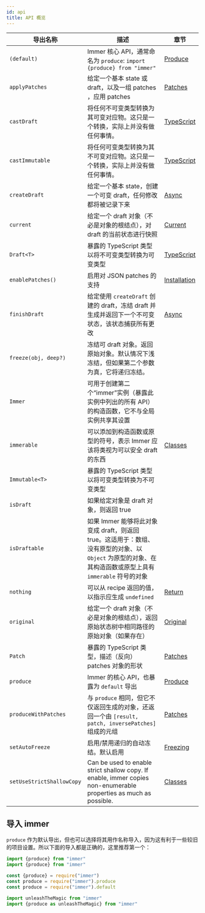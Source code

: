 ```yaml
---
id: api
title: API 概览
---
```


<center>
<div data-ea-publisher="immerjs" data-ea-type="image" class="horizontal bordered"></div>
</center>

| 导出名称 | 描述 | 章节 |
| --- | --- | --- |
| `(default)` | Immer 核心 API，通常命名为 `produce`: `import {produce} from "immer"` | [Produce](./produce.mdx) |
| `applyPatches` | 给定一个基本 state 或 draft，以及一组 patches ，应用 patches | [Patches](./patches.mdx) |
| `castDraft` | 将任何不可变类型转换为其可变对应物。这只是一个转换，实际上并没有做任何事情。 | [TypeScript](./typescript.mdx) |
| `castImmutable` | 将任何可变类型转换为其不可变对应物。这只是一个转换，实际上并没有做任何事情。 | [TypeScript](./typescript.mdx) |
| `createDraft` | 给定一个基本 state，创建一个可变 draft，任何修改都将被记录下来 | [Async](./async.mdx) |
| `current` | 给定一个 draft 对象（不必是对象的根结点），对 draft 的当前状态进行快照 | [Current](./current.md) |
| `Draft<T>` | 暴露的 TypeScript 类型以将不可变类型转换为可变类型 | [TypeScript](./typescript.mdx) |
| `enablePatches()` | 启用对 JSON patches 的支持 | [Installation](./installation#pick-your-immer-version) |
| `finishDraft` | 给定使用 `createDraft` 创建的 draft，冻结 draft 并生成并返回下一个不可变状态，该状态捕获所有更改 | [Async](./async.mdx) |
| `freeze(obj, deep?)` | 冻结可 draft 对象。返回原始对象。默认情况下浅冻结，但如果第二个参数为真，它将递归冻结。 |
| `Immer` | 可用于创建第二个“immer”实例（暴露此实例中列出的所有 API）的构造函数，它不与全局实例共享其设置 |
| `immerable` | 可以添加到构造函数或原型的符号，表示 Immer 应该将类视为可以安全 draft 的东西 | [Classes](./complex-objects.md) |
| `Immutable<T>` | 暴露的 TypeScript 类型以将可变类型转换为不可变类型 |  |
| `isDraft` | 如果给定对象是 draft 对象，则返回 true |  |
| `isDraftable` | 如果 Immer 能够将此对象变成 draft，则返回 true。这适用于：数组、没有原型的对象、以 `Object` 为原型的对象、在其构造函数或原型上具有 `immerable` 符号的对象 |  |
| `nothing` | 可以从 recipe 返回的值，以指示应生成 `undefined` | [Return](./return.mdx) |
| `original` | 给定一个 draft 对象（不必是对象的根结点），返回原始状态树中相同路径的原始对象（如果存在） | [Original](./original.md) |
| `Patch` | 暴露的 TypeScript 类型，描述（反向）patches 对象的形状 | [Patches](./patches.mdx) |
| `produce` | Immer 的核心 API，也暴露为 `default` 导出 | [Produce](./produce.mdx) |
| `produceWithPatches` | 与 `produce` 相同，但它不仅返回生成的对象，还返回一个由 `[result, patch, inversePatches]` 组成的元组 | [Patches](./patches.mdx) |
| `setAutoFreeze` | 启用/禁用递归的自动冻结。默认启用 | [Freezing](./freezing.mdx) |
| `setUseStrictShallowCopy` | Can be used to enable strict shallow copy. If enable, immer copies non-enumerable properties as much as possible. | [Classes](./complex-objects.md) |

## 导入 immer

`produce` 作为默认导出，但也可以选择将其用作名称导入，因为这有利于一些较旧的项目设置。所以下面的导入都是正确的，这里推荐第一个：

```javascript
import {produce} from "immer"
import {produce} from "immer"

const {produce} = require("immer")
const produce = require("immer").produce
const produce = require("immer").default

import unleashTheMagic from "immer"
import {produce as unleashTheMagic} from "immer"
```

